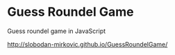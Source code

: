 # Guess Roundel Game
Guess roundel game in JavaScript

http://slobodan-mirkovic.github.io/GuessRoundelGame/
